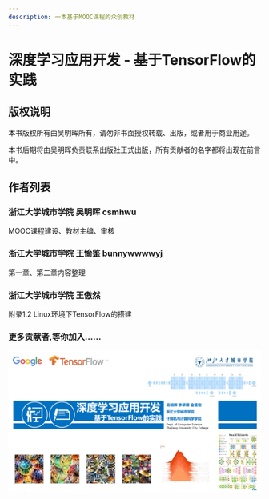 ```yaml
---
description: 一本基于MOOC课程的众创教材
---
```


# 深度学习应用开发 - 基于TensorFlow的实践

## 版权说明

本书版权所有由吴明晖所有，请勿非书面授权转载、出版，或者用于商业用途。

本书后期将由吴明晖负责联系出版社正式出版，所有贡献者的名字都将出现在前言中。

## 作者列表

### 浙江大学城市学院 吴明晖 csmhwu

MOOC课程建设、教材主编、审核

### 浙江大学城市学院 王愉鉴 bunnywwwwyj

第一章、第二章内容整理

### 浙江大学城市学院 王傲然

附录1.2 
Linux环境下TensorFlow的搭建

### 更多贡献者,等你加入......

![](.gitbook/assets/ke-cheng-feng-mian.png)

